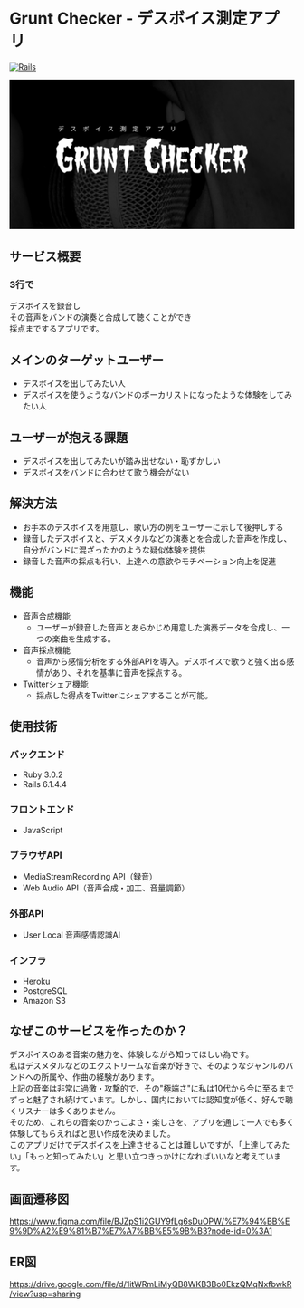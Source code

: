 # Grunt Checker - デスボイス測定アプリ
[![Rails](https://img.shields.io/badge/Rails-v6.1.4.4-CC0000)](https://rubygems.org/gems/rails/versions/6.1.4.4)

![gruntchecker_ogp](https://raw.githubusercontent.com/snrrrns/grunt_checker/main/app/assets/images/ogp.png)

## サービス概要
### 3行で
デスボイスを録音し  
その音声をバンドの演奏と合成して聴くことができ  
採点までするアプリです。

## メインのターゲットユーザー
- デスボイスを出してみたい人
- デスボイスを使うようなバンドのボーカリストになったような体験をしてみたい人

## ユーザーが抱える課題
- デスボイスを出してみたいが踏み出せない・恥ずかしい
- デスボイスをバンドに合わせて歌う機会がない

## 解決方法
- お手本のデスボイスを用意し、歌い方の例をユーザーに示して後押しする
- 録音したデスボイスと、デスメタルなどの演奏とを合成した音声を作成し、自分がバンドに混ざったかのような疑似体験を提供
- 録音した音声の採点も行い、上達への意欲やモチベーション向上を促進

## 機能
- 音声合成機能  
  - ユーザーが録音した音声とあらかじめ用意した演奏データを合成し、一つの楽曲を生成する。
- 音声採点機能  
  - 音声から感情分析をする外部APIを導入。デスボイスで歌うと強く出る感情があり、それを基準に音声を採点する。
- Twitterシェア機能  
  - 採点した得点をTwitterにシェアすることが可能。

## 使用技術
### バックエンド
- Ruby 3.0.2
- Rails 6.1.4.4

### フロントエンド
- JavaScript

### ブラウザAPI
- MediaStreamRecording API（録音）
- Web Audio API（音声合成・加工、音量調節）

### 外部API
- User Local 音声感情認識AI

### インフラ
- Heroku
- PostgreSQL
- Amazon S3

## なぜこのサービスを作ったのか？
デスボイスのある音楽の魅力を、体験しながら知ってほしい為です。   
私はデスメタルなどのエクストリームな音楽が好きで、そのようなジャンルのバンドへの所属や、作曲の経験があります。  
上記の音楽は非常に過激・攻撃的で、その"極端さ"に私は10代から今に至るまでずっと魅了され続けています。しかし、国内においては認知度が低く、好んで聴くリスナーは多くありません。  
そのため、これらの音楽のかっこよさ・楽しさを、アプリを通して一人でも多く体験してもらえればと思い作成を決めました。  
このアプリだけでデスボイスを上達させることは難しいですが、「上達してみたい」「もっと知ってみたい」と思い立つきっかけになればいいなと考えています。 

## 画面遷移図
https://www.figma.com/file/BJZpS1i2GUY9fLg6sDuOPW/%E7%94%BB%E9%9D%A2%E9%81%B7%E7%A7%BB%E5%9B%B3?node-id=0%3A1

## ER図
https://drive.google.com/file/d/1itWRmLiMyQB8WKB3Bo0EkzQMqNxfbwkR/view?usp=sharing
